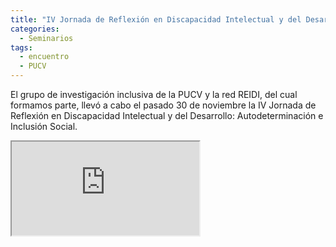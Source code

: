 ```yaml
---
title: "IV Jornada de Reflexión en Discapacidad Intelectual y del Desarrollo: Autodeterminación e Inclusión Social"
categories:
  - Seminarios
tags:
  - encuentro
  - PUCV
---
```


El grupo de investigación inclusiva de la PUCV y la red REIDI, del cual formamos parte, llevó a cabo el pasado 30 de noviembre la IV Jornada de Reflexión en Discapacidad Intelectual y del Desarrollo: Autodeterminación e Inclusión Social. 

<!-- 16:9 aspect ratio -->
<div class="embed-responsive embed-responsive-16by9">
  <iframe class="embed-responsive-item" src="https://www.youtube.com/embed/zODw8CTOR58"></iframe>
</div>